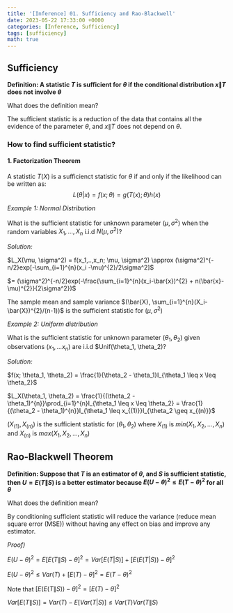 ```yaml
---
title: '[Inference] 01. Sufficiency and Rao-Blackwell'
date: 2023-05-22 17:33:00 +0000
categories: [Inference, Sufficiency]
tags: [sufficiency]
math: true
---
```


## Sufficiency

**Definition: A statistic $T$ is sufficient for $\theta$ if the conditional distribution $x\|T$ does not involve $\theta$**

What does the definition mean?

The sufficient statistic is a reduction of the data that contains all the evidence of the parameter $\theta$, and $x\|T$ does not depend on $\theta$.

### How to find sufficient statistic? 
#### 1. Factorization Theorem

A statistic $T(X)$ is a sufficienct statistic for $\theta$ if and only if the likelihood can be written as:
$$L(\theta|x) = f(x;\theta) = g(T(x);\theta)h(x)$$


*Example 1: Normal Distribution*

What is the sufficient statistic for unknown parameter $(\mu, \sigma^2)$ when the random variables $X_1, ..., X_n$ i.i.d $N(\mu, \sigma^2)$?

*Solution:*

$L_X(\mu, \sigma^2) = f(x_1,..,x_n; \mu, \sigma^2) \approx (\sigma^2)^{-n/2}exp[-\sum_{i=1}^{n}(x_i -\mu)^{2}/2\sigma^2]$

$= (\sigma^2)^{-n/2}exp(-\frac{\sum_{i=1}^{n}(x_i-\bar{x})^{2} + n(\bar{x}-\mu)^{2}}{2\sigma^2})$

The sample mean and sample variance $(\bar{X}, \sum_{i=1}^{n}(X_i-\bar{X})^{2}/(n-1))$ is the sufficient statistic for $(\mu, \sigma^2)$ 

*Example 2: Uniform distribution*

What is the sufficient statistic for unknown parameter $(\theta_1, \theta_2)$ given observations $(x_1, ... x_n)$ are i.i.d $Unif(\theta_1, \theta_2)?


*Solution:*

$f(x; \theta_1, \theta_2) = \frac{1}{\theta_2 - \theta_1}I_{\theta_1 \leq x \leq \theta_2}$

$L_X(\theta_1, \theta_2) = \frac{1}{(\theta_2 - \theta_1)^{n}}\prod_{i=1}^{n}I_{\theta_1 \leq x \leq \theta_2} = \frac{1}{(\theta_2 - \theta_1)^{n}}I_{\theta_1 \leq x_{(1)}}I_{\theta_2 \geq x_{(n)}}$ 

$(X_{(1)}, X_{(n)})$ is the sufficient statistic for $(\theta_1, \theta_2)$ where $X_{(1)}$ is $min(X_1, X_2, ..., X_n)$ and $X_{(n)}$ is $max(X_1, X_2, ..., X_n)$


## Rao-Blackwell Theorem 

**Definition: Suppose that $T$ is an estimator of $\theta$, and $S$ is sufficient statistic, then $U = E(T\|S)$ is a better estimator because $E(U-\theta)^{2} \leq E(T-\theta)^{2}$ for all $\theta$**

What does the definition mean? 

By conditioning sufficient statistic will reduce the variance (reduce mean square error (MSE)) without having any effect on bias and improve any estimator. 

*Proof)* 

$E(U - \theta)^{2} = E[E(T\|S)-\theta]^{2} = Var[E(T|S)] + [E(E(T|S))-\theta]^{2}$

$E(U - \theta)^{2} \leq Var(T) + [E(T)-\theta]^{2} = E(T - \theta)^{2}$

Note that $[E(E(T\|S)) - \theta]^{2} = [E(T)-\theta]^{2}$

$Var[E(T\|S)] = Var(T) - E[Var(T|S)] \leq Var(T)Var(T\|S)$










